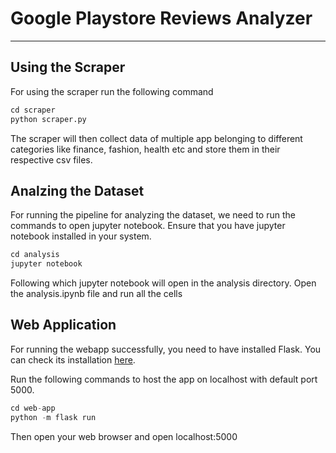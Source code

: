 # Google Playstore Reviews Analyzer

---

## Using the Scraper

For using the scraper run the following command

```python
cd scraper
python scraper.py
```

The scraper will then collect data of multiple app belonging to different categories like finance, fashion, health etc and store them in their
respective csv files.

## Analzing the Dataset

For running the pipeline for analyzing the dataset, we need to run the commands to open jupyter notebook.
Ensure that you have jupyter notebook installed in your system.

```python
cd analysis
jupyter notebook
```

Following which jupyter notebook will open in the analysis directory. Open the analysis.ipynb file and run all the cells

## Web Application

For running the webapp successfully, you need to have installed Flask. You can check its installation [here](https://phoenixnap.com/kb/install-flask).

Run the following commands to host the app on localhost with default port 5000.

```python
cd web-app
python -m flask run
```

Then open your web browser and open localhost:5000
